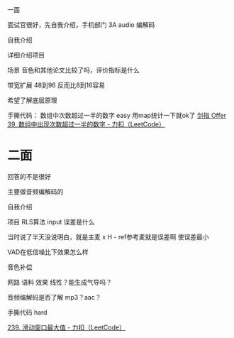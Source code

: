 
一面

面试官很好，先自我介绍，手机部门 3A audio 编解码

自我介绍

详细介绍项目

场景 音色和其他论文比较了吗，评价指标是什么

带宽扩展 48到96 反而比8到16容易 

希望了解底层原理

手撕代码：
数组中次数超过一半的数字  easy 用map统计一下就ok了
[剑指 Offer 39. 数组中出现次数超过一半的数字 - 力扣（LeetCode）](https://leetcode.cn/problems/shu-zu-zhong-chu-xian-ci-shu-chao-guo-yi-ban-de-shu-zi-lcof/)


# 二面

回答的不是很好

主要做音频编解码的  

自我介绍 

项目 RLS算法 input 误差是什么

当时说了半天没说明白，就是主麦 x H - ref参考麦就是误差啊 使误差最小  

VAD在低信噪比下效果怎么样 

音色补偿  

网路 语料 效果  线性？能生成气导吗？

音频编解码是否了解  mp3？aac？

手撕代码  hard

[239. 滑动窗口最大值 - 力扣（LeetCode）](https://leetcode.cn/problems/sliding-window-maximum/)

